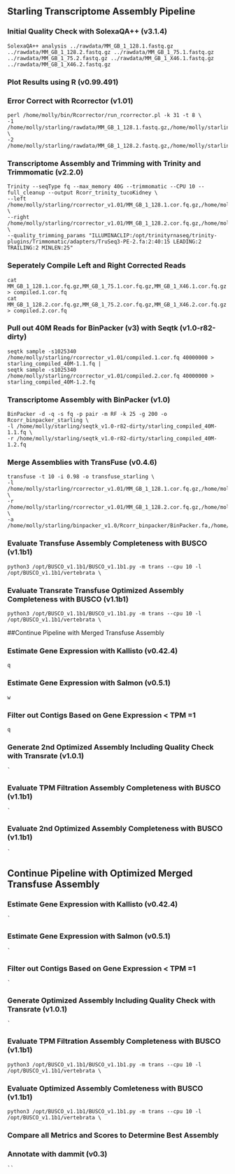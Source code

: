 ## Starling Transcriptome Assembly Pipeline

### Initial Quality Check with SolexaQA++ (v3.1.4)

```
SolexaQA++ analysis ../rawdata/MM_GB_1_128.1.fastq.gz ../rawdata/MM_GB_1_128.2.fastq.gz ../rawdata/MM_GB_1_75.1.fastq.gz ../rawdata/MM_GB_1_75.2.fastq.gz ../rawdata/MM_GB_1_X46.1.fastq.gz ../rawdata/MM_GB_1_X46.2.fastq.gz
```
### Plot Results using R (v0.99.491)


### Error Correct with Rcorrector (v1.01)
```
perl /home/molly/bin/Rcorrector/run_rcorrector.pl -k 31 -t 8 \
-1 /home/molly/starling/rawdata/MM_GB_1_128.1.fastq.gz,/home/molly/starling/rawdata/MM_GB_1_75.1.fastq.gz,/home/molly/starling/rawdata/MM_GB_1_X46.1.fastq.gz \
-2 /home/molly/starling/rawdata/MM_GB_1_128.2.fastq.gz,/home/molly/starling/rawdata/MM_GB_1_75.2.fastq.gz,/home/molly/starling/rawdata/MM_GB_1_X46.2.fastq.gz
```

### Transcriptome Assembly and Trimming with Trinity and Trimmomatic (v2.2.0)
```
Trinity --seqType fq --max_memory 40G --trimmomatic --CPU 10 --full_cleanup --output Rcorr_trinity_tucoKidney \
--left /home/molly/starling/rcorrector_v1.01/MM_GB_1_128.1.cor.fq.gz,/home/molly/starling/rcorrector_v1.01/MM_GB_1_75.1.cor.fq.gz,/home/molly/starling/rcorrector_v1.01/MM_GB_1_X46.1.cor.fq.gz \
--right /home/molly/starling/rcorrector_v1.01/MM_GB_1_128.2.cor.fq.gz,/home/molly/starling/rcorrector_v1.01/MM_GB_1_75.2.cor.fq.gz,/home/molly/starling/rcorrector_v1.01/MM_GB_1_X46.2.cor.fq.gz \
--quality_trimming_params "ILLUMINACLIP:/opt/trinityrnaseq/trinity-plugins/Trimmomatic/adapters/TruSeq3-PE-2.fa:2:40:15 LEADING:2 TRAILING:2 MINLEN:25"
```

### Seperately Compile Left and Right Corrected Reads
```
cat MM_GB_1_128.1.cor.fq.gz,MM_GB_1_75.1.cor.fq.gz,MM_GB_1_X46.1.cor.fq.gz > compiled.1.cor.fq
cat MM_GB_1_128.2.cor.fq.gz,MM_GB_1_75.2.cor.fq.gz,MM_GB_1_X46.2.cor.fq.gz > compiled.2.cor.fq
```

### Pull out 40M Reads for BinPacker (v3) with Seqtk (v1.0-r82-dirty) 
```
seqtk sample -s1025340 /home/molly/starling/rcorrector_v1.01/compiled.1.cor.fq 40000000 > starling_compiled_40M-1.1.fq |
seqtk sample -s1025340 /home/molly/starling/rcorrector_v1.01/compiled.2.cor.fq 40000000 > starling_compiled_40M-1.2.fq
```

### Transcriptome Assembly with BinPacker (v1.0)
```
BinPacker -d -q -s fq -p pair -m RF -k 25 -g 200 -o Rcorr_binpacker_starling \
-l /home/molly/starling/seqtk_v1.0-r82-dirty/starling_compiled_40M-1.1.fq \
-r /home/molly/starling/seqtk_v1.0-r82-dirty/starling_compiled_40M-1.2.fq 
```

### Merge Assemblies with TransFuse (v0.4.6)
```
transfuse -t 10 -i 0.98 -o transfuse_starling \
-l /home/molly/starling/rcorrector_v1.01/MM_GB_1_128.1.cor.fq.gz,/home/molly/starling/rcorrector_v1.01/MM_GB_1_75.1.cor.fq.gz,/home/molly/starling/rcorrector_v1.01/MM_GB_1_X46.1.cor.fq.gz \
-r /home/molly/starling/rcorrector_v1.01/MM_GB_1_128.2.cor.fq.gz,/home/molly/starling/rcorrector_v1.01/MM_GB_1_75.2.cor.fq.gz,/home/molly/starling/rcorrector_v1.01/MM_GB_1_X46.2.cor.fq.gz \
-a /home/molly/starling/binpacker_v1.0/Rcorr_binpacker/BinPacker.fa,/home/molly/starling/trinity_v2.2.0/Rcorr_trinity_starling.Trinity.fasta
```

### Evaluate Transfuse Assembly Completeness with BUSCO (v1.1b1)
```
python3 /opt/BUSCO_v1.1b1/BUSCO_v1.1b1.py -m trans --cpu 10 -l /opt/BUSCO_v1.1b1/vertebrata \

```

### Evaluate Transrate Transfuse Optimized Assembly Completeness with BUSCO (v1.1b1)
```
python3 /opt/BUSCO_v1.1b1/BUSCO_v1.1b1.py -m trans --cpu 10 -l /opt/BUSCO_v1.1b1/vertebrata \

```

##Continue Pipeline with Merged Transfuse Assembly
### Estimate Gene Expression with Kallisto (v0.42.4) 
```
q
```

### Estimate Gene Expression with Salmon (v0.5.1)
```
w
```

### Filter out Contigs Based on Gene Expression < TPM =1 
```
q
```

### Generate 2nd Optimized Assembly Including Quality Check with Transrate (v1.0.1)
```
`
```

### Evaluate TPM Filtration Assembly Completeness with BUSCO (v1.1b1)
```
`
```

### Evaluate 2nd Optimized Assembly Completeness with BUSCO (v1.1b1)
```
`
```

## Continue Pipeline with Optimized Merged Transfuse Assembly
### Estimate Gene Expression with Kallisto (v0.42.4)
```
`
```

### Estimate Gene Expression with Salmon (v0.5.1)
```
`
```

### Filter out Contigs Based on Gene Expression < TPM =1
```
`
```

### Generate Optimized Assembly Including Quality Check with Transrate (v1.0.1)
```
`
```

### Evaluate TPM Filtration Assembly Completeness with BUSCO (v1.1b1)
```
python3 /opt/BUSCO_v1.1b1/BUSCO_v1.1b1.py -m trans --cpu 10 -l /opt/BUSCO_v1.1b1/vertebrata \

```

### Evaluate Optimized Assembly Comleteness with BUSCO (v1.1b1)
```
python3 /opt/BUSCO_v1.1b1/BUSCO_v1.1b1.py -m trans --cpu 10 -l /opt/BUSCO_v1.1b1/vertebrata \

```

### Compare all Metrics and Scores to Determine Best Assembly

### Annotate with dammit (v0.3)
```
``
```
